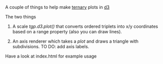 A couple of things to help make [ternary](http://en.wikipedia.org/wiki/Ternary_plot) plots in [d3](http://www.d3js.org)

The two things 

1. A scale _tgp.d3.plot()_ that converts ordered triplets into x/y coordinates based on a range property (also you can draw lines).

2. An axis renderer which takes a _plot_ and draws a triangle with subdivisions. TO DO: add axis labels.

Have  a look at index.html for example usage